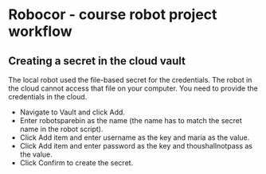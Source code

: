 # Robocor - course robot project workflow

## Creating a secret in the cloud vault
The local robot used the file-based secret for the credentials. The robot in the cloud cannot access that file on your computer. You need to provide the credentials in the cloud.

- Navigate to Vault and click Add.
- Enter robotsparebin as the name (the name has to match the secret name in the robot script).
- Click Add item and enter username as the key and maria as the value.
- Click Add item and enter password as the key and thoushallnotpass as the value.
- Click Confirm to create the secret.
